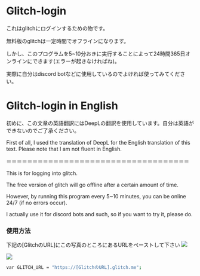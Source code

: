 # Glitch-login

これはglitchにログインするための物です。

無料版のglitchは一定時間でオフラインになります。

しかし、このプログラムを5~10分おきに実行することによって24時間365日オンラインにできます(エラーが起きなければね)。

実際に自分はdiscord botなどに使用しているのでよければ使ってみてください。

# Glitch-login in English

初めに、この文章の英語翻訳にはDeepLの翻訳を使用しています。自分は英語ができないのでご了承ください。

First of all, I used the translation of DeepL for the English translation of this text. Please note that I am not fluent in English.

＝＝＝＝＝＝＝＝＝＝＝＝＝＝＝＝＝＝＝＝＝＝＝＝＝＝＝＝＝＝＝＝＝＝＝

This is for logging into glitch.

The free version of glitch will go offline after a certain amount of time.

However, by running this program every 5~10 minutes, you can be online 24/7 (if no errors occur).

I actually use it for discord bots and such, so if you want to try it, please do.

### 使用方法
下記の[GlitchのURL]にこの写真のところにあるURLをペーストして下さい
![](https://cdn.glitch.com/e5e1303c-0d3c-4eb7-a63e-36df014e5629%2F27172CD3-8B2D-4CE0-B934-93CA3E75DEFD.jpeg?v=1618915447052)

![](https://cdn.glitch.com/e5e1303c-0d3c-4eb7-a63e-36df014e5629%2F1264F07B-5891-4FF9-8049-C4D2C7EF8FE4.jpeg?v=1618915451509)
```bash
var GLITCH_URL = "https://[GlitchのURL].glitch.me";
```
